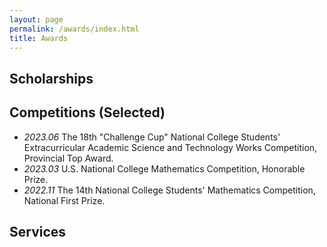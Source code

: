 ```yaml
---
layout: page
permalink: /awards/index.html
title: Awards
---
```


## Scholarships


## Competitions (Selected)

- *2023.06* The 18th "Challenge Cup" National College Students' Extracurricular Academic Science and Technology Works Competition, Provincial Top Award.
- *2023.03* U.S. National College Mathematics Competition, Honorable Prize.
- *2022.11* The 14th National College Students' Mathematics Competition, National First Prize. 

## Services

